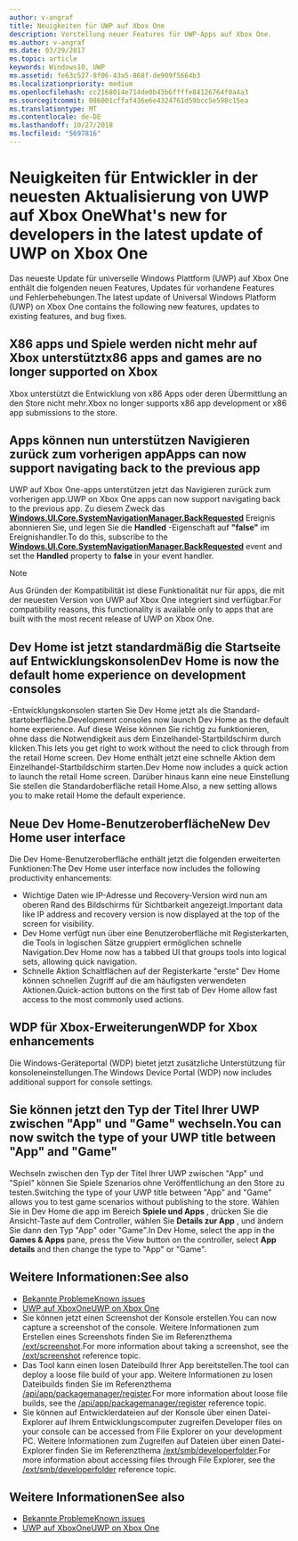 ```yaml
---
author: v-angraf
title: Neuigkeiten für UWP auf Xbox One
description: Vorstellung neuer Features für UWP-Apps auf Xbox One.
ms.author: v-angraf
ms.date: 03/29/2017
ms.topic: article
keywords: Windows10, UWP
ms.assetid: fe63c527-8f06-43a5-868f-de909f5664b3
ms.localizationpriority: medium
ms.openlocfilehash: cc2168014e714de0b43b6ffffe84126764f0a4a3
ms.sourcegitcommit: 086001cffaf436e6e4324761d59bcc5e598c15ea
ms.translationtype: MT
ms.contentlocale: de-DE
ms.lasthandoff: 10/27/2018
ms.locfileid: "5697816"
---
```

# <a name="whats-new-for-developers-in-the-latest-update-of-uwp-on-xbox-one"></a><span data-ttu-id="2eda5-104">Neuigkeiten für Entwickler in der neuesten Aktualisierung von UWP auf Xbox One</span><span class="sxs-lookup"><span data-stu-id="2eda5-104">What's new for developers in the latest update of UWP on Xbox One</span></span>

<span data-ttu-id="2eda5-105">Das neueste Update für universelle Windows Plattform (UWP) auf Xbox One enthält die folgenden neuen Features, Updates für vorhandene Features und Fehlerbehebungen.</span><span class="sxs-lookup"><span data-stu-id="2eda5-105">The latest update of Universal Windows Platform (UWP) on Xbox One contains the following new features, updates to existing features, and bug fixes.</span></span>

## <a name="x86-apps-and-games-are-no-longer-supported-on-xbox"></a><span data-ttu-id="2eda5-106">X86 apps und Spiele werden nicht mehr auf Xbox unterstützt</span><span class="sxs-lookup"><span data-stu-id="2eda5-106">x86 apps and games are no longer supported on Xbox</span></span>  
<span data-ttu-id="2eda5-107">Xbox unterstützt die Entwicklung von x86 Apps oder deren Übermittlung an den Store nicht mehr.</span><span class="sxs-lookup"><span data-stu-id="2eda5-107">Xbox no longer supports x86 app development or x86 app submissions to the store.</span></span>

## <a name="apps-can-now-support-navigating-back-to-the-previous-app"></a><span data-ttu-id="2eda5-108">Apps können nun unterstützen Navigieren zurück zum vorherigen app</span><span class="sxs-lookup"><span data-stu-id="2eda5-108">Apps can now support navigating back to the previous app</span></span> 
<span data-ttu-id="2eda5-109">UWP auf Xbox One-apps unterstützen jetzt das Navigieren zurück zum vorherigen app.</span><span class="sxs-lookup"><span data-stu-id="2eda5-109">UWP on Xbox One apps can now support navigating back to the previous app.</span></span> <span data-ttu-id="2eda5-110">Zu diesem Zweck das [**Windows.UI.Core.SystemNavigationManager.BackRequested**](https://msdn.microsoft.com/library/windows/apps/dn893595) Ereignis abonnieren Sie, und legen Sie die **Handled** -Eigenschaft auf **"false"** im Ereignishandler.</span><span class="sxs-lookup"><span data-stu-id="2eda5-110">To do this, subscribe to the [**Windows.UI.Core.SystemNavigationManager.BackRequested**](https://msdn.microsoft.com/library/windows/apps/dn893595) event and set the **Handled** property to **false** in your event handler.</span></span>

> [!NOTE]
> <span data-ttu-id="2eda5-111">Aus Gründen der Kompatibilität ist diese Funktionalität nur für apps, die mit der neuesten Version von UWP auf Xbox One integriert sind verfügbar.</span><span class="sxs-lookup"><span data-stu-id="2eda5-111">For compatibility reasons, this functionality is available only to apps that are built with the most recent release of UWP on Xbox One.</span></span> 

## <a name="dev-home-is-now-the-default-home-experience-on-development-consoles"></a><span data-ttu-id="2eda5-112">Dev Home ist jetzt standardmäßig die Startseite auf Entwicklungskonsolen</span><span class="sxs-lookup"><span data-stu-id="2eda5-112">Dev Home is now the default home experience on development consoles</span></span>
<span data-ttu-id="2eda5-113">-Entwicklungskonsolen starten Sie Dev Home jetzt als die Standard-startoberfläche.</span><span class="sxs-lookup"><span data-stu-id="2eda5-113">Development consoles now launch Dev Home as the default home experience.</span></span> <span data-ttu-id="2eda5-114">Auf diese Weise können Sie richtig zu funktionieren, ohne dass die Notwendigkeit aus dem Einzelhandel-Startbildschirm durch klicken.</span><span class="sxs-lookup"><span data-stu-id="2eda5-114">This lets you get right to work without the need to click through from the retail Home screen.</span></span> <span data-ttu-id="2eda5-115">Dev Home enthält jetzt eine schnelle Aktion dem Einzelhandel-Startbildschirm starten.</span><span class="sxs-lookup"><span data-stu-id="2eda5-115">Dev Home now includes a quick action to launch the retail Home screen.</span></span> <span data-ttu-id="2eda5-116">Darüber hinaus kann eine neue Einstellung Sie stellen die Standardoberfläche retail Home.</span><span class="sxs-lookup"><span data-stu-id="2eda5-116">Also, a new setting allows you to make retail Home the default experience.</span></span> 

## <a name="new-dev-home-user-interface"></a><span data-ttu-id="2eda5-117">Neue Dev Home-Benutzeroberfläche</span><span class="sxs-lookup"><span data-stu-id="2eda5-117">New Dev Home user interface</span></span>
<span data-ttu-id="2eda5-118">Die Dev Home-Benutzeroberfläche enthält jetzt die folgenden erweiterten Funktionen:</span><span class="sxs-lookup"><span data-stu-id="2eda5-118">The Dev Home user interface now includes the following productivity enhancements:</span></span>
 - <span data-ttu-id="2eda5-119">Wichtige Daten wie IP-Adresse und Recovery-Version wird nun am oberen Rand des Bildschirms für Sichtbarkeit angezeigt.</span><span class="sxs-lookup"><span data-stu-id="2eda5-119">Important data like IP address and recovery version is now displayed at the top of the screen for visibility.</span></span> 
 - <span data-ttu-id="2eda5-120">Dev Home verfügt nun über eine Benutzeroberfläche mit Registerkarten, die Tools in logischen Sätze gruppiert ermöglichen schnelle Navigation.</span><span class="sxs-lookup"><span data-stu-id="2eda5-120">Dev Home now has a tabbed UI that groups tools into logical sets, allowing quick navigation.</span></span>
 - <span data-ttu-id="2eda5-121">Schnelle Aktion Schaltflächen auf der Registerkarte "erste" Dev Home können schnellen Zugriff auf die am häufigsten verwendeten Aktionen.</span><span class="sxs-lookup"><span data-stu-id="2eda5-121">Quick-action buttons on the first tab of Dev Home allow fast access to the most commonly used actions.</span></span> 

## <a name="wdp-for-xbox-enhancements"></a><span data-ttu-id="2eda5-122">WDP für Xbox-Erweiterungen</span><span class="sxs-lookup"><span data-stu-id="2eda5-122">WDP for Xbox enhancements</span></span>
<span data-ttu-id="2eda5-123">Die Windows-Geräteportal (WDP) bietet jetzt zusätzliche Unterstützung für konsoleneinstellungen.</span><span class="sxs-lookup"><span data-stu-id="2eda5-123">The Windows Device Portal (WDP) now includes additional support for console settings.</span></span> 

## <a name="you-can-now-switch-the-type-of-your-uwp-title-between-app-and-game"></a><span data-ttu-id="2eda5-124">Sie können jetzt den Typ der Titel Ihrer UWP zwischen "App" und "Game" wechseln.</span><span class="sxs-lookup"><span data-stu-id="2eda5-124">You can now switch the type of your UWP title between "App" and "Game"</span></span>
<span data-ttu-id="2eda5-125">Wechseln zwischen den Typ der Titel Ihrer UWP zwischen "App" und "Spiel" können Sie Spiele Szenarios ohne Veröffentlichung an den Store zu testen.</span><span class="sxs-lookup"><span data-stu-id="2eda5-125">Switching the type of your UWP title between "App" and "Game" allows you to test game scenarios without publishing to the store.</span></span> <span data-ttu-id="2eda5-126">Wählen Sie in Dev Home die app im Bereich **Spiele und Apps** , drücken Sie die Ansicht-Taste auf dem Controller, wählen Sie **Details zur App** , und ändern Sie dann den Typ "App" oder "Game".</span><span class="sxs-lookup"><span data-stu-id="2eda5-126">In Dev Home, select the app in the **Games & Apps** pane, press the View button on the controller, select **App details** and then change the type to "App" or "Game".</span></span>

## <a name="see-also"></a><span data-ttu-id="2eda5-127">Weitere Informationen:</span><span class="sxs-lookup"><span data-stu-id="2eda5-127">See also</span></span>
- [<span data-ttu-id="2eda5-128">Bekannte Probleme</span><span class="sxs-lookup"><span data-stu-id="2eda5-128">Known issues</span></span>](known-issues.md)
- [<span data-ttu-id="2eda5-129">UWP auf XboxOne</span><span class="sxs-lookup"><span data-stu-id="2eda5-129">UWP on Xbox One</span></span>](index.md)
 - <span data-ttu-id="2eda5-130">Sie können jetzt einen Screenshot der Konsole erstellen.</span><span class="sxs-lookup"><span data-stu-id="2eda5-130">You can now capture a screenshot of the console.</span></span> <span data-ttu-id="2eda5-131">Weitere Informationen zum Erstellen eines Screenshots finden Sie im Referenzthema [/ext/screenshot](wdp-media-capture-api.md).</span><span class="sxs-lookup"><span data-stu-id="2eda5-131">For more information about taking a screenshot, see the [/ext/screenshot](wdp-media-capture-api.md) reference topic.</span></span>
 - <span data-ttu-id="2eda5-132">Das Tool kann einen losen Dateibuild Ihrer App bereitstellen.</span><span class="sxs-lookup"><span data-stu-id="2eda5-132">The tool can deploy a loose file build of your app.</span></span> <span data-ttu-id="2eda5-133">Weitere Informationen zu losen Dateibuilds finden Sie im Referenzthema [/api/app/packagemanager/register](wdp-loose-folder-register-api.md).</span><span class="sxs-lookup"><span data-stu-id="2eda5-133">For more information about loose file builds, see the [/api/app/packagemanager/register](wdp-loose-folder-register-api.md) reference topic.</span></span>
 - <span data-ttu-id="2eda5-134">Sie können auf Entwicklerdateien auf der Konsole über einen Datei-Explorer auf Ihrem Entwicklungscomputer zugreifen.</span><span class="sxs-lookup"><span data-stu-id="2eda5-134">Developer files on your console can be accessed from File Explorer on your development PC.</span></span> <span data-ttu-id="2eda5-135">Weitere Informationen zum Zugreifen auf Dateien über einen Datei-Explorer finden Sie im Referenzthema [/ext/smb/developerfolder](wdp-smb-api.md).</span><span class="sxs-lookup"><span data-stu-id="2eda5-135">For more information about accessing files through File Explorer, see the [/ext/smb/developerfolder](wdp-smb-api.md) reference topic.</span></span>

## <a name="see-also"></a><span data-ttu-id="2eda5-136">Weitere Informationen</span><span class="sxs-lookup"><span data-stu-id="2eda5-136">See also</span></span>
- [<span data-ttu-id="2eda5-137">Bekannte Probleme</span><span class="sxs-lookup"><span data-stu-id="2eda5-137">Known issues</span></span>](known-issues.md)
- [<span data-ttu-id="2eda5-138">UWP auf XboxOne</span><span class="sxs-lookup"><span data-stu-id="2eda5-138">UWP on Xbox One</span></span>](index.md)
